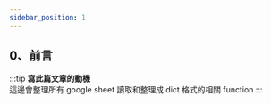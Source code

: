 ```yaml
---
sidebar_position: 1
---
```


0、前言
------
:::tip
**寫此篇文章的動機**  
這邊會整理所有 google sheet 讀取和整理成 dict 格式的相關 function
:::

